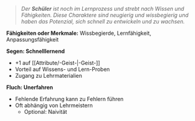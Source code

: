 >_Der **Schüler** ist noch im Lernprozess und strebt nach Wissen und Fähigkeiten. Diese Charaktere sind neugierig und wissbegierig und haben das Potenzial, sich schnell zu entwickeln und zu wachsen._  
  
**Fähigkeiten oder Merkmale:** Wissbegierde, Lernfähigkeit, Anpassungsfähigkeit  
  
**Segen: Schnelllernend**  
  
- +1 auf [[Attribute/-Geist-|-Geist-]]  
- Vorteil auf Wissens- und Lern-Proben  
- Zugang zu Lehrmaterialien  
  
**Fluch: Unerfahren**  
  
- Fehlende Erfahrung kann zu Fehlern führen  
- Oft abhängig von Lehrmeistern  
    - Optional: Naivität